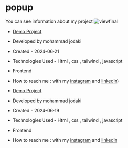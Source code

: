 ﻿# popup
You can see information about my project
![viewfinal](https://private-user-images.githubusercontent.com/154656255/340991827-5be14fa2-b7c1-4ad0-b817-71a9e371d917.png?jwt=eyJhbGciOiJIUzI1NiIsInR5cCI6IkpXVCJ9.eyJpc3MiOiJnaXRodWIuY29tIiwiYXVkIjoicmF3LmdpdGh1YnVzZXJjb250ZW50LmNvbSIsImtleSI6ImtleTUiLCJleHAiOjE3MTg3ODYyNzgsIm5iZiI6MTcxODc4NTk3OCwicGF0aCI6Ii8xNTQ2NTYyNTUvMzQwOTkxODI3LTViZTE0ZmEyLWI3YzEtNGFkMC1iODE3LTcxYTllMzcxZDkxNy5wbmc_WC1BbXotQWxnb3JpdGhtPUFXUzQtSE1BQy1TSEEyNTYmWC1BbXotQ3JlZGVudGlhbD1BS0lBVkNPRFlMU0E1M1BRSzRaQSUyRjIwMjQwNjE5JTJGdXMtZWFzdC0xJTJGczMlMkZhd3M0X3JlcXVlc3QmWC1BbXotRGF0ZT0yMDI0MDYxOVQwODMyNThaJlgtQW16LUV4cGlyZXM9MzAwJlgtQW16LVNpZ25hdHVyZT0yM2JhOGM0ODc3ZWE4MjA4OTE4NGZiZWY1NTZkMGE4ZTBjMWM5YzI2YjBmM2Q3YTc0NzU4ZGI5MmM1NTIwNzcxJlgtQW16LVNpZ25lZEhlYWRlcnM9aG9zdCZhY3Rvcl9pZD0wJmtleV9pZD0wJnJlcG9faWQ9MCJ9.ripLHyos_uBwJLWsBi7h73IGkfvjFMUMk7XeNnLonXU)

- [Demo Project](https://mohammadjodaki.github.io/popup/)

- Developed by mohammad jodaki

- Created - 2024-06-21

- Technologies Used - Html , css , tailwind , javascript

- Frontend

- How to reach me : with my [instagram](https://www.instagram.com/mohammad_jodaki_web) and [linkedin](https://www.linkedin.com/in/mohammad-jodakian/))

- [Demo Project](https://mohammadjodaki.github.io/Accordion.js/)

- Developed by mohammad jodaki

- Created - 2024-06-19

- Technologies Used - Html , css , tailwind , javascript

- Frontend

- How to reach me : with my [instagram](https://www.instagram.com/mohammad_jodaki_web) and [linkedin](https://www.linkedin.com/in/mohammad-jodakian/)
 
